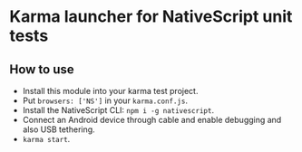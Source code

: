 Karma launcher for NativeScript unit tests
=======================================

How to use
----------
* Install this module into your karma test project.
* Put `browsers: ['NS']` in your `karma.conf.js`.
* Install the NativeScript CLI: `npm i -g nativescript`.
* Connect an Android device through cable and enable debugging and also USB tethering.
* `karma start`.
